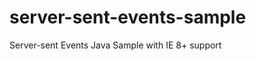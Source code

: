 server-sent-events-sample
=========================

Server-sent Events Java Sample with IE 8+ support